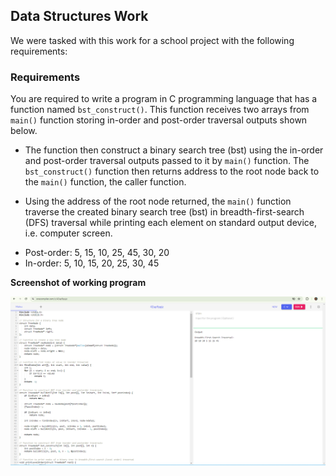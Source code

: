 ## Data Structures Work

We were tasked with this work for a school project with the following requirements:

### Requirements

You are required to write a program in C programming language that has a function named
`bst_construct()`. This function receives two arrays from `main()` function storing in-order and
post-order traversal outputs shown below.
- The function then construct a binary search tree
(bst) using the in-order and post-order traversal outputs passed to it by `main()` function. The
`bst_construct()` function then returns address to the root node back to the `main()` function,
the caller function. 

- Using the address of the root node returned, the `main()` function traverse
the created binary search tree (bst) in breadth-first-search (DFS) traversal while printing each
element on standard output device, i.e. computer screen.

* Post-order: 5, 15, 10, 25, 45, 30, 20
* In-order: 5, 10, 15, 20, 25, 30, 45





**Screenshot of working program**

![](https://github.com/Gichbuoy/Data-Structures-Work/blob/main/screenshot/Screenshot%20(94).png)

